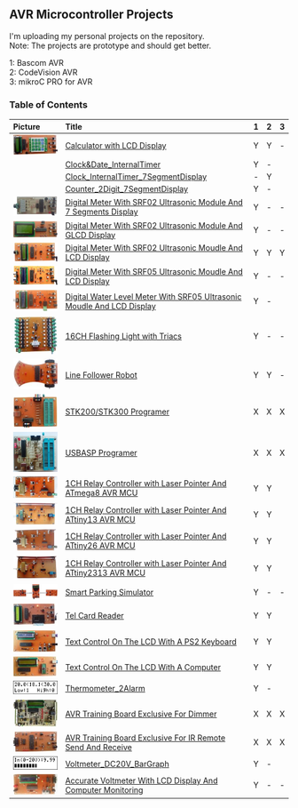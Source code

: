 ## AVR Microcontroller Projects
I'm uploading my personal projects on the repository.  
Note: The projects are prototype and should get better.  

1: Bascom AVR  
2: CodeVision AVR  
3: mikroC PRO for AVR  

### Table of Contents
|Picture|Title|1|2|3|
|:------|:----|:----:|:--------:|:----:|
|![](Calculator_LCD/Pictures/Album.jpg)|[Calculator with LCD Display](Calculator_LCD)|Y|Y|-|
||[Clock&Date_InternalTimer](Clock&Date_InternalTimer)|Y|-|
||[Clock_InternalTimer_7SegmentDisplay](Clock_InternalTimer_7SegmentDisplay)|-|Y|
||[Counter_2Digit_7SegmentDisplay](Counter_2Digit_7SegmentDisplay)|Y|-|
|![](DigitalMeter_Ultrasonic_SRF02_7Segment/Pictures/Album.jpg)|[Digital Meter With SRF02 Ultrasonic Module And 7 Segments Display](DigitalMeter_Ultrasonic_SRF02_7Segment)|Y|-|-|
|![](DigitalMeter_Ultrasonic_SRF02_GLCD/Pictures/Album.jpg)|[Digital Meter With SRF02 Ultrasonic Module And GLCD Display](DigitalMeter_Ultrasonic_SRF02_GLCD)|Y|-|-|
|![](DigitalMeter_Ultrasonic_SRF02_LCD/Pictures/Album.jpg)|[Digital Meter With SRF02 Ultrasonic Moudle And LCD Display](DigitalMeter_Ultrasonic_SRF02_LCD)|Y|Y|Y|
|![](DigitalMeter_Ultrasonic_SRF05_LCD/Pictures/Album.jpg)|[Digital Meter With SRF05 Ultrasonic Moudle And LCD Display](DigitalMeter_Ultrasonic_SRF05_LCD)|Y|-|-|
|![](DigitalWaterLevelMeter_Ultrasonic_SRF05_LCD/Pictures/Album.jpg)|[Digital Water Level Meter With SRF05 Ultrasonic Moudle And LCD Display](DigitalWaterLevelMeter_Ultrasonic_SRF05_LCD)|Y|-|
|![](FlasherWithTriacs_16CH/Pictures/Album.jpg)|[16CH Flashing Light with Triacs](FlasherWithTriacs_16CH)|Y|-|-|
|![](LineFollowerRobot/Pictures/Album.jpg)|[Line Follower Robot](LineFollowerRobot)|Y|Y|-|
|![](Programer_STK200/Pictures/Album.jpg)|[STK200/STK300 Programer](Programer_STK200)|X|X|X|
|![](Programer_USBASP/Pictures/Album.jpg)|[USBASP Programer](Programer_USBASP)|X|X|X|
|![](RelayController_LaserPointer_1CH_ATmega8/Pictures/Album.jpg)|[1CH Relay Controller with Laser Pointer And ATmega8 AVR MCU](RelayController_LaserPointer_1CH_ATmega8)|Y|Y|
|![](RelayController_LaserPointer_1CH_ATtiny13/Pictures/Album.jpg)|[1CH Relay Controller with Laser Pointer And ATtiny13 AVR MCU](RelayController_LaserPointer_1CH_ATtiny13)|Y|Y|
|![](RelayController_LaserPointer_1CH_ATtiny26/Pictures/Album.jpg)|[1CH Relay Controller with Laser Pointer And ATtiny26 AVR MCU](RelayController_LaserPointer_1CH_ATtiny26)|Y|Y|
|![](RelayController_LaserPointer_1CH_ATtiny2313/Pictures/Album.jpg)|[1CH Relay Controller with Laser Pointer And ATtiny2313 AVR MCU](RelayController_LaserPointer_1CH_ATtiny2313)|Y|Y|
|![](SmartParkingSimulator/Pictures/Album.jpg)|[Smart Parking Simulator](SmartParkingSimulator)|Y|-|-|
|![](TelCardReader/Pictures/Album.jpg)|[Tel Card Reader](TelCardReader)|Y|Y|
|![](TextDisplay_Keyboard/Pictures/Album.jpg)|[Text Control On The LCD With A PS2 Keyboard](TextDisplay_Keyboard)|Y|Y|
|![](TextDisplay_USB/Pictures/Album.jpg)|[Text Control On The LCD With A Computer](TextDisplay_USB)|Y|Y|
|![](Thermometer_2Alarm/Simulate/Album.png)|[Thermometer_2Alarm](Thermometer_2Alarm)|Y|-|
|![](TrainingBoard_Dimmer/Pictures/Album.jpg)|[AVR Training Board Exclusive For Dimmer](TrainingBoard_Dimmer)|X|X|X|
|![](TrainingBoard_IR/Pictures/Album.jpg)|[AVR Training Board Exclusive For IR Remote Send And Receive](TrainingBoard_IR)|X|X|X|
|![](Voltmeter_DC20V_BarGraph/Simulate/Album.png)|[Voltmeter_DC20V_BarGraph](Voltmeter_DC20V_BarGraph)|Y|-|
|![](Voltmeter_DC5V_RS232/Pictures/Album.jpg)|[Accurate Voltmeter With LCD Display And Computer Monitoring](Voltmeter_DC5V_RS232)|Y|-|-|
